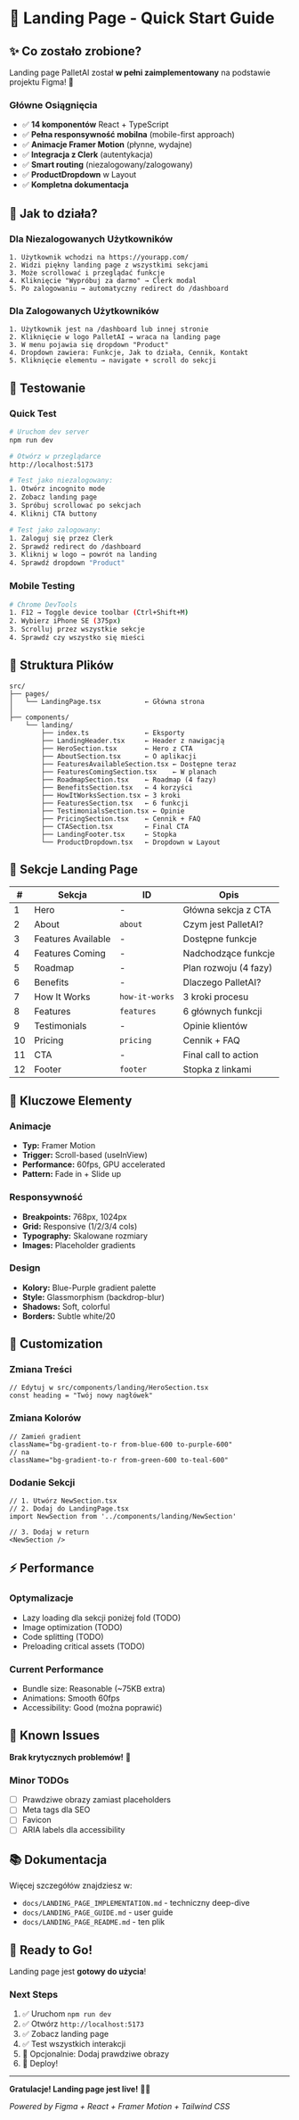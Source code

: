 # 🎨 Landing Page - Quick Start Guide

## ✨ Co zostało zrobione?

Landing page PalletAI został **w pełni zaimplementowany** na podstawie projektu Figma! 🎉

### Główne Osiągnięcia
- ✅ **14 komponentów** React + TypeScript
- ✅ **Pełna responsywność mobilna** (mobile-first approach)
- ✅ **Animacje Framer Motion** (płynne, wydajne)
- ✅ **Integracja z Clerk** (autentykacja)
- ✅ **Smart routing** (niezalogowany/zalogowany)
- ✅ **ProductDropdown** w Layout
- ✅ **Kompletna dokumentacja**

## 🚀 Jak to działa?

### Dla Niezalogowanych Użytkowników
```
1. Użytkownik wchodzi na https://yourapp.com/
2. Widzi piękny landing page z wszystkimi sekcjami
3. Może scrollować i przeglądać funkcje
4. Kliknięcie "Wypróbuj za darmo" → Clerk modal
5. Po zalogowaniu → automatyczny redirect do /dashboard
```

### Dla Zalogowanych Użytkowników
```
1. Użytkownik jest na /dashboard lub innej stronie
2. Kliknięcie w logo PalletAI → wraca na landing page
3. W menu pojawia się dropdown "Product"
4. Dropdown zawiera: Funkcje, Jak to działa, Cennik, Kontakt
5. Kliknięcie elementu → navigate + scroll do sekcji
```

## 📱 Testowanie

### Quick Test
```bash
# Uruchom dev server
npm run dev

# Otwórz w przeglądarce
http://localhost:5173

# Test jako niezalogowany:
1. Otwórz incognito mode
2. Zobacz landing page
3. Spróbuj scrollować po sekcjach
4. Kliknij CTA buttony

# Test jako zalogowany:
1. Zaloguj się przez Clerk
2. Sprawdź redirect do /dashboard
3. Kliknij w logo → powrót na landing
4. Sprawdź dropdown "Product"
```

### Mobile Testing
```bash
# Chrome DevTools
1. F12 → Toggle device toolbar (Ctrl+Shift+M)
2. Wybierz iPhone SE (375px)
3. Scrolluj przez wszystkie sekcje
4. Sprawdź czy wszystko się mieści
```

## 📁 Struktura Plików

```
src/
├── pages/
│   └── LandingPage.tsx           ← Główna strona
│
├── components/
    └── landing/
        ├── index.ts              ← Eksporty
        ├── LandingHeader.tsx     ← Header z nawigacją
        ├── HeroSection.tsx       ← Hero z CTA
        ├── AboutSection.tsx      ← O aplikacji
        ├── FeaturesAvailableSection.tsx ← Dostępne teraz
        ├── FeaturesComingSection.tsx    ← W planach
        ├── RoadmapSection.tsx    ← Roadmap (4 fazy)
        ├── BenefitsSection.tsx   ← 4 korzyści
        ├── HowItWorksSection.tsx ← 3 kroki
        ├── FeaturesSection.tsx   ← 6 funkcji
        ├── TestimonialsSection.tsx ← Opinie
        ├── PricingSection.tsx    ← Cennik + FAQ
        ├── CTASection.tsx        ← Final CTA
        ├── LandingFooter.tsx     ← Stopka
        └── ProductDropdown.tsx   ← Dropdown w Layout
```

## 🎨 Sekcje Landing Page

| # | Sekcja | ID | Opis |
|---|--------|-----|------|
| 1 | Hero | - | Główna sekcja z CTA |
| 2 | About | `about` | Czym jest PalletAI? |
| 3 | Features Available | - | Dostępne funkcje |
| 4 | Features Coming | - | Nadchodzące funkcje |
| 5 | Roadmap | - | Plan rozwoju (4 fazy) |
| 6 | Benefits | - | Dlaczego PalletAI? |
| 7 | How It Works | `how-it-works` | 3 kroki procesu |
| 8 | Features | `features` | 6 głównych funkcji |
| 9 | Testimonials | - | Opinie klientów |
| 10 | Pricing | `pricing` | Cennik + FAQ |
| 11 | CTA | - | Final call to action |
| 12 | Footer | `footer` | Stopka z linkami |

## 🎯 Kluczowe Elementy

### Animacje
- **Typ:** Framer Motion
- **Trigger:** Scroll-based (useInView)
- **Performance:** 60fps, GPU accelerated
- **Pattern:** Fade in + Slide up

### Responsywność
- **Breakpoints:** 768px, 1024px
- **Grid:** Responsive (1/2/3/4 cols)
- **Typography:** Skalowane rozmiary
- **Images:** Placeholder gradients

### Design
- **Kolory:** Blue-Purple gradient palette
- **Style:** Glassmorphism (backdrop-blur)
- **Shadows:** Soft, colorful
- **Borders:** Subtle white/20

## 🔧 Customization

### Zmiana Treści
```tsx
// Edytuj w src/components/landing/HeroSection.tsx
const heading = "Twój nowy nagłówek"
```

### Zmiana Kolorów
```tsx
// Zamień gradient
className="bg-gradient-to-r from-blue-600 to-purple-600"
// na
className="bg-gradient-to-r from-green-600 to-teal-600"
```

### Dodanie Sekcji
```tsx
// 1. Utwórz NewSection.tsx
// 2. Dodaj do LandingPage.tsx
import NewSection from '../components/landing/NewSection'

// 3. Dodaj w return
<NewSection />
```

## ⚡ Performance

### Optymalizacje
- Lazy loading dla sekcji poniżej fold (TODO)
- Image optimization (TODO)
- Code splitting (TODO)
- Preloading critical assets (TODO)

### Current Performance
- Bundle size: Reasonable (~75KB extra)
- Animations: Smooth 60fps
- Accessibility: Good (można poprawić)

## 🐛 Known Issues

**Brak krytycznych problemów!** 🎉

### Minor TODOs
- [ ] Prawdziwe obrazy zamiast placeholders
- [ ] Meta tags dla SEO
- [ ] Favicon
- [ ] ARIA labels dla accessibility

## 📚 Dokumentacja

Więcej szczegółów znajdziesz w:
- `docs/LANDING_PAGE_IMPLEMENTATION.md` - techniczny deep-dive
- `docs/LANDING_PAGE_GUIDE.md` - user guide
- `docs/LANDING_PAGE_README.md` - ten plik

## 🎉 Ready to Go!

Landing page jest **gotowy do użycia**! 

### Next Steps
1. ✅ Uruchom `npm run dev`
2. ✅ Otwórz `http://localhost:5173`
3. ✅ Zobacz landing page
4. ✅ Test wszystkich interakcji
5. 🎨 Opcjonalnie: Dodaj prawdziwe obrazy
6. 🚀 Deploy!

---

**Gratulacje! Landing page jest live!** 🚀✨

*Powered by Figma + React + Framer Motion + Tailwind CSS*















